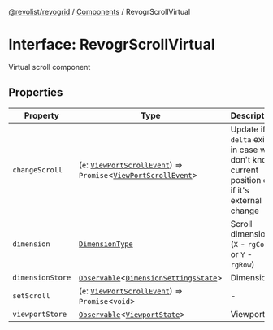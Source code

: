 [@revolist/revogrid](README.md) / [Components](Namespace.Components.md) / RevogrScrollVirtual

# Interface: RevogrScrollVirtual

Virtual scroll component

## Properties

| Property | Type | Description | Defined in |
| ------ | ------ | ------ | ------ |
| `changeScroll` | (`e`: [`ViewPortScrollEvent`](TypeAlias.ViewPortScrollEvent.md)) => `Promise`\<[`ViewPortScrollEvent`](TypeAlias.ViewPortScrollEvent.md)\> | Update if `delta` exists in case we don't know current position or if it's external change | [src/components.d.ts:663](https://github.com/revolist/revogrid/blob/11c1e89888ac9588cc703e312811b4cdaf67f0fb/src/components.d.ts#L663) |
| `dimension` | [`DimensionType`](TypeAlias.DimensionType.md) | Scroll dimension (`X` - `rgCol` or `Y` - `rgRow`) | [src/components.d.ts:667](https://github.com/revolist/revogrid/blob/11c1e89888ac9588cc703e312811b4cdaf67f0fb/src/components.d.ts#L667) |
| `dimensionStore` | [`Observable`](TypeAlias.Observable.md)\<[`DimensionSettingsState`](Interface.DimensionSettingsState.md)\> | Dimensions | [src/components.d.ts:671](https://github.com/revolist/revogrid/blob/11c1e89888ac9588cc703e312811b4cdaf67f0fb/src/components.d.ts#L671) |
| `setScroll` | (`e`: [`ViewPortScrollEvent`](TypeAlias.ViewPortScrollEvent.md)) => `Promise`\<`void`\> | - | [src/components.d.ts:672](https://github.com/revolist/revogrid/blob/11c1e89888ac9588cc703e312811b4cdaf67f0fb/src/components.d.ts#L672) |
| `viewportStore` | [`Observable`](TypeAlias.Observable.md)\<[`ViewportState`](Interface.ViewportState.md)\> | Viewport | [src/components.d.ts:676](https://github.com/revolist/revogrid/blob/11c1e89888ac9588cc703e312811b4cdaf67f0fb/src/components.d.ts#L676) |
